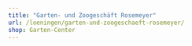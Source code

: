 ```yaml
---
title: "Garten- und Zoogeschäft Rosemeyer"
url: /loeningen/garten-und-zoogeschaeft-rosemeyer/
shop: Garten-Center
---
```

